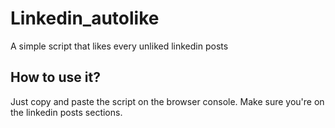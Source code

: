 # Linkedin_autolike
A simple script that likes every unliked linkedin posts

## How to use it?

Just copy and paste the script on the browser console. Make sure you're on the linkedin posts sections.
